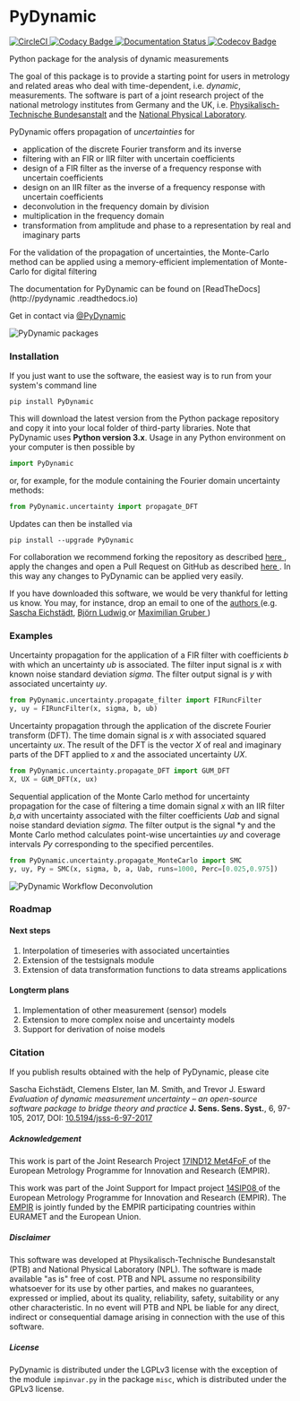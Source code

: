 # PyDynamic
[![CircleCI](https://circleci.com/gh/PTB-PSt1/PyDynamic.svg?style=shield)
](https://circleci.com/gh/PTB-PSt1/PyDynamic)
[![Codacy Badge
](https://api.codacy.com/project/badge/Grade/397eebc52073457a824e5657c305dc92)
](https://www.codacy.com/app/PTB-PSt1/PyDynamic?utm_source=github.com&amp;utm_medium=referral&amp;utm_content=PTB-PSt1/PyDynamic&amp;utm_campaign=Badge_Grade)
[![Documentation Status
](https://readthedocs.org/projects/pydynamic/badge/?version=latest)
](https://pydynamic.readthedocs.io/?badge=latest)
[![Codecov Badge
](https://codecov.io/gh/PTB-PSt1/PyDynamic/branch/master/graph/badge.svg)
](https://codecov.io/gh/PTB-PSt1/PyDynamic)

Python package for the analysis of dynamic measurements

The goal of this package is to provide a starting point for users in 
metrology and related areas who deal with time-dependent, i.e. *dynamic*, 
measurements. The software is part of a joint research project of the 
national metrology institutes from Germany and the UK, i.e. 
[Physikalisch-Technische Bundesanstalt](http://www.ptb.de/cms/en.html) and 
the [National Physical Laboratory](http://www.npl.co.uk).

PyDynamic offers propagation of *uncertainties* for
- application of the discrete Fourier transform and its inverse
- filtering with an FIR or IIR filter with uncertain coefficients
- design of a FIR filter as the inverse of a frequency response with 
  uncertain coefficients
- design on an IIR filter as the inverse of a frequency response with 
  uncertain coefficients
- deconvolution in the frequency domain by division
- multiplication in the frequency domain
- transformation from amplitude and phase to a representation by real and 
  imaginary parts

For the validation of the propagation of uncertainties, the Monte-Carlo 
method can be applied using a memory-efficient implementation of Monte-Carlo 
for digital filtering

The documentation for PyDynamic can be found on [ReadTheDocs](http://pydynamic
.readthedocs.io)

Get in contact via [@PyDynamic](https://twitter.com/PyDynamic)

![PyDynamic packages](http://mathmet.org/projects/14SIP08/PyDynamic_scheme.png)


### Installation
If you just want to use the software, the easiest way is to run from your 
system's command line
```
pip install PyDynamic
```
This will download the latest version from the Python package repository and 
copy it into your local folder of third-party libraries. Note that PyDynamic 
uses **Python version 3.x**. Usage in any Python environment on your computer
 is then possible by
```python
import PyDynamic
```
or, for example, for the module containing the Fourier domain uncertainty 
methods:
```python
from PyDynamic.uncertainty import propagate_DFT
```
Updates can then be installed via
```
pip install --upgrade PyDynamic
```

For collaboration we recommend forking the repository as described [here
](https://help.github.com/en/articles/fork-a-repo), apply the changes and 
open a Pull Request on GitHub as described [here
](https://help.github.com/en/articles/creating-a-pull-request). In this way 
any changes to PyDynamic can be applied very easily.

If you have downloaded this software, we would be very thankful for letting 
us know. You may, for instance, drop an email to one of the [authors
](https://github.com/PTB-PSt1/PyDynamic/people) (e.g. 
[Sascha Eichstädt](mailto:sascha.eichstaedt@ptb.de), [Björn Ludwig
](mailto:bjoern.ludwig@ptb.de) or [Maximilian Gruber
](mailto:maximilian.gruber@ptb.de))


### Examples
Uncertainty propagation for the application of a FIR filter with coefficients
*b* with which an uncertainty *ub* is associated. The filter input signal is
*x* with known noise standard deviation *sigma*. The filter output signal 
is *y* with associated uncertainty *uy*.
```python
from PyDynamic.uncertainty.propagate_filter import FIRuncFilter
y, uy = FIRuncFilter(x, sigma, b, ub)    
```

Uncertainty propagation through the application of the discrete Fourier 
transform (DFT). The time domain signal is *x* with associated squared 
uncertainty *ux*. The result of the DFT is the vector *X* of real and 
imaginary parts of the DFT applied to *x* and the associated uncertainty *UX*.
```python
from PyDynamic.uncertainty.propagate_DFT import GUM_DFT
X, UX = GUM_DFT(x, ux)
```

Sequential application of the Monte Carlo method for uncertainty propagation 
for the case of filtering a time domain signal *x* with an IIR filter *b,a* 
with uncertainty associated with the filter coefficients *Uab* and signal 
noise standard deviation *sigma*. The filter output is the signal *y and the 
Monte Carlo method calculates point-wise uncertainties *uy* and coverage 
intervals *Py* corresponding to the specified percentiles.
```python
from PyDynamic.uncertainty.propagate_MonteCarlo import SMC
y, uy, Py = SMC(x, sigma, b, a, Uab, runs=1000, Perc=[0.025,0.975])
```

![PyDynamic Workflow Deconvolution
](http://mathmet.org/projects/14SIP08/Deconvolution.png) 

### Roadmap

#### Next steps

1. Interpolation of timeseries with associated uncertainties
2. Extension of the testsignals module
3. Extension of data transformation functions to data streams applications  

#### Longterm plans

1. Implementation of other measurement (sensor) models
2. Extension to more complex noise and uncertainty models
3. Support for derivation of noise models

### Citation

If you publish results obtained with the help of PyDynamic, please cite

Sascha Eichstädt, Clemens Elster, Ian M. Smith, and Trevor J. Esward
*Evaluation of dynamic measurement uncertainty – an open-source software 
package to bridge theory and practice*
**J. Sens. Sens. Syst.**, 6, 97-105, 2017, DOI: [10.5194/jsss-6-97-2017
](https://doi.org/10.5194/jsss-6-97-2017)

##### Acknowledgement
This work is part of the Joint Research Project [17IND12 Met4FoF
](http://met4fof.eu) of the European Metrology Programme for Innovation and 
Research (EMPIR).

This work was part of the Joint Support for Impact project [14SIP08
](http://mathmet.org/projects/14SIP08) of the European Metrology Programme for
Innovation and Research (EMPIR). The [EMPIR](http://msu.euramet.org) is 
jointly funded by the EMPIR participating countries within EURAMET and the 
European Union.

##### Disclaimer
This software was developed at Physikalisch-Technische Bundesanstalt (PTB) 
and National Physical Laboratory (NPL). The software is made available "as 
is" free of cost. PTB and NPL assume no responsibility whatsoever for its use
by other parties, and makes no guarantees, expressed or implied, about its 
quality, reliability, safety, suitability or any other characteristic. In no
event will PTB and NPL be liable for any direct, indirect or consequential 
damage arising in connection with the use of this software.

##### License
PyDynamic is distributed under the LGPLv3 license with the exception of the 
module `impinvar.py` in the package `misc`, which is distributed under the 
GPLv3 license. 
